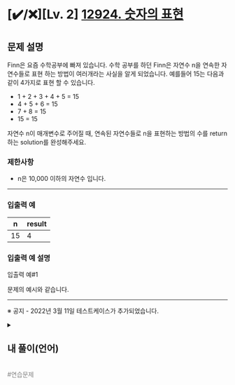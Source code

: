 
# [✔️/❌][Lv. 2] [12924. 숫자의 표현](https://school.programmers.co.kr/learn/courses/30/lessons/12924)


문제 설명
-----

Finn은 요즘 수학공부에 빠져 있습니다. 수학 공부를 하던 Finn은 자연수 n을 연속한 자연수들로 표현 하는 방법이 여러개라는 사실을 알게 되었습니다. 예를들어 15는 다음과 같이 4가지로 표현 할 수 있습니다.

* 1 + 2 + 3 + 4 + 5 = 15
* 4 + 5 + 6 = 15
* 7 + 8 = 15
* 15 = 15

자연수 n이 매개변수로 주어질 때, 연속된 자연수들로 n을 표현하는 방법의 수를 return하는 solution를 완성해주세요.

### 제한사항

* n은 10,000 이하의 자연수 입니다.

---

### 입출력 예

| n | result |
| --- | --- |
| 15 | 4 |

### 입출력 예 설명

입출력 예#1  

문제의 예시와 같습니다.

---

※ 공지 - 2022년 3월 11일 테스트케이스가 추가되었습니다.



<details>
  <summary><h2>내 풀이(언어)</h2></summary>
  
  ### 정답 코드

  ```
  (작성한 정답 코드를 게시 -> 실패하면 작성x)
  ```

  ### 1차 시도

  ```
  (코드)
  ```

  (작성한 코드의 시도 과정)

  ---

  (결과)

  ### 풀이에 대한 고찰

  (정답코드의 정답 이유)

  > [!NOTE]
  > **제목**(관련 링크)<br>
  > <br>
  >관련 지식에 대한 간단 정리

  ## 다른 사람 풀이


  ### 코드
  ```
  (내용)
  ```
  ### 설명
  (내용)

  ### 출처
  (내용)

  ## 회고
  (내용)
</details>
<br>
<span style="color:gray"> #연습문제 </span>
